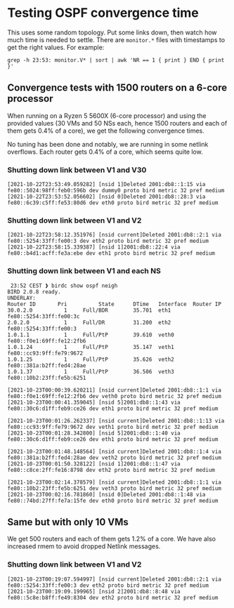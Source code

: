# Testing OSPF convergence time

This uses some random topology. Put some links down, then watch how
much time is needed to settle. There are `monitor.*` files with
timestamps to get the right values. For example:

```
grep -h 23:53: monitor.V* | sort | awk 'NR == 1 { print } END { print }'
```

## Convergence tests with 1500 routers on a 6-core processor

When running on a Ryzen 5 5600X (6-core processor) and using the
provided values (30 VMs and 50 NSs each, hence 1500 routers and each
of them gets 0.4% of a core), we get the following convergence times.

No tuning has been done and notably, we are running in some netlink
overflows. Each router gets 0.4% of a core, which seems quite low.

### Shutting down link between V1 and V30

```
[2021-10-22T23:53:49.059282] [nsid 1]Deleted 2001:db8::1:15 via fe80::5024:98ff:feb0:596b dev dummy0 proto bird metric 32 pref medium
[2021-10-22T23:53:52.056602] [nsid 0]Deleted 2001:db8::28:3 via fe80::6c39:c5ff:fe53:80d6 dev eth0 proto bird metric 32 pref medium
```

### Shutting down link between V1 and V2

```
[2021-10-22T23:58:12.351976] [nsid current]Deleted 2001:db8::2:1 via fe80::5254:33ff:fe00:3 dev eth2 proto bird metric 32 pref medium
[2021-10-22T23:58:15.339387] [nsid 1]2001:db8::22:4 via fe80::b4d1:acff:fe3a:ebe dev eth1 proto bird metric 32 pref medium
```

### Shutting down link between V1 and each NS

```
 23:52 CEST ❱ birdc show ospf neigh
BIRD 2.0.8 ready.
UNDERLAY:
Router ID       Pri          State      DTime   Interface  Router IP
30.0.2.0          1     Full/BDR        35.701  eth1       fe80::5254:33ff:fe00:3c
2.0.2.0           1     Full/DR         31.200  eth2       fe80::5254:33ff:fe00:3
1.0.1.1           1     Full/PtP        39.610  veth0      fe80::f0e1:69ff:fe12:2fb6
1.0.1.24          1     Full/PtP        35.147  veth1      fe80::cc93:9ff:fe79:9672
1.0.1.25          1     Full/PtP        35.626  veth2      fe80::381a:b2ff:fed4:28ae
1.0.1.37          1     Full/PtP        36.506  veth3      fe80::10b2:23ff:fe5b:6251
```

```
[2021-10-23T00:00:39.620211] [nsid current]Deleted 2001:db8::1:1 via fe80::f0e1:69ff:fe12:2fb6 dev veth0 proto bird metric 32 pref medium
[2021-10-23T00:00:41.359045] [nsid 5]2001:db8::1:43 via fe80::30c6:d1ff:feb9:ce26 dev eth1 proto bird metric 32 pref medium
```

```
[2021-10-23T00:01:26.262337] [nsid current]Deleted 2001:db8::1:13 via fe80::cc93:9ff:fe79:9672 dev veth1 proto bird metric 32 pref medium
[2021-10-23T00:01:28.342800] [nsid 5]2001:db8::1:40 via fe80::30c6:d1ff:feb9:ce26 dev eth1 proto bird metric 32 pref medium
```

```
[2021-10-23T00:01:48.148564] [nsid current]Deleted 2001:db8::1:4 via fe80::381a:b2ff:fed4:28ae dev veth2 proto bird metric 32 pref medium
[2021-10-23T00:01:50.328122] [nsid 1]2001:db8::1:47 via fe80::c8ce:2ff:fe16:8798 dev eth2 proto bird metric 32 pref medium
```

```
[2021-10-23T00:02:14.378579] [nsid current]Deleted 2001:db8::1:1 via fe80::10b2:23ff:fe5b:6251 dev veth3 proto bird metric 32 pref medium
[2021-10-23T00:02:16.781860] [nsid 0]Deleted 2001:db8::1:48 via fe80::74bd:27ff:fe7a:15fe dev eth0 proto bird metric 32 pref medium
```

## Same but with only 10 VMs

We get 500 routers and each of them gets 1.2% of a core. We have also
increased rmem to avoid dropped Netlink messages.

### Shutting down link between V1 and V2

```
[2021-10-23T00:19:07.594997] [nsid current]Deleted 2001:db8::2:1 via fe80::5254:33ff:fe00:3 dev eth2 proto bird metric 32 pref medium
[2021-10-23T00:19:09.199965] [nsid 2]2001:db8::8:48 via fe80::5c8e:b8ff:fe49:8304 dev eth2 proto bird metric 32 pref medium
```
